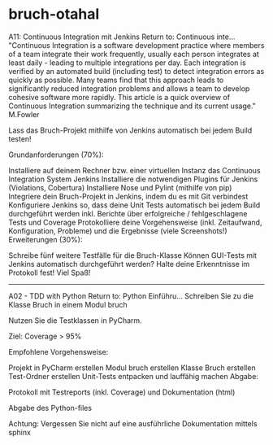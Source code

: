 # bruch-otahal

A11: Continuous Integration mit Jenkins
Return to: Continuous inte...
"Continuous Integration is a software development practice where members of a team integrate their work frequently, usually each person integrates at least daily - leading to multiple integrations per day. Each integration is verified by an automated build (including test) to detect integration errors as quickly as possible. Many teams find that this approach leads to significantly reduced integration problems and allows a team to develop cohesive software more rapidly. This article is a quick overview of Continuous Integration summarizing the technique and its current usage." M.Fowler

Lass das Bruch-Projekt mithilfe von Jenkins automatisch bei jedem Build testen!

Grundanforderungen (70%):

Installiere auf deinem Rechner bzw. einer virtuellen Instanz das Continuous Integration System Jenkins
Installiere die notwendigen Plugins für Jenkins (Violations, Cobertura)
Installiere Nose und Pylint (mithilfe von pip)
Integriere dein Bruch-Projekt in Jenkins, indem du es mit Git verbindest
Konfiguriere Jenkins so, dass deine Unit Tests automatisch bei jedem Build durchgeführt werden inkl. Berichte über erfolgreiche / fehlgeschlagene Tests und Coverage
Protokolliere deine Vorgehensweise (inkl. Zeitaufwand, Konfiguration, Probleme) und die Ergebnisse (viele Screenshots!)
Erweiterungen (30%):

Schreibe fünf weitere Testfälle für die Bruch-Klasse
Können GUI-Tests mit Jenkins automatisch durchgeführt werden? Halte deine Erkenntnisse im Protokoll fest!
Viel Spaß!

---------------------------------------------------------------------------------------------------------------------------------------------------------------------------


A02 - TDD with Python
Return to: Python Einführu...
Schreiben Sie zu die Klasse Bruch in einem Modul bruch

Nutzen Sie die Testklassen  in PyCharm.

Ziel: Coverage > 95%


Empfohlene Vorgehensweise:

Projekt in PyCharm erstellen
Modul bruch erstellen
Klasse Bruch erstellen
Test-Ordner erstellen
Unit-Tests entpacken und lauffähig machen
Abgabe:

Protokoll mit Testreports (inkl. Coverage) und Dokumentation (html)

Abgabe des Python-files

Achtung: Vergessen Sie nicht auf eine ausführliche Dokumentation mittels sphinx


